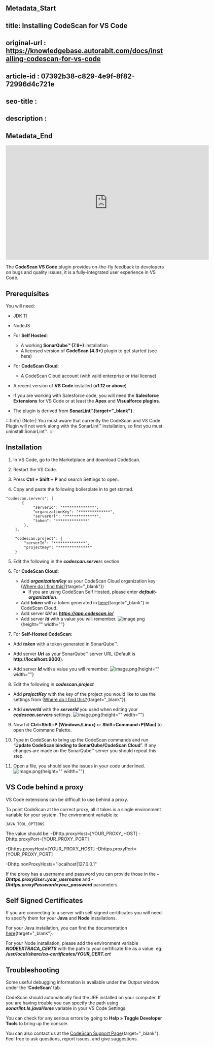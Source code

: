 ## Metadata_Start
## title: Installing CodeScan for VS Code
## original-url : https://knowledgebase.autorabit.com/docs/installing-codescan-for-vs-code
## article-id : 07392b38-c829-4e9f-8f82-72996d4c721e
## seo-title : 
## description : 
## Metadata_End

<iframe title="vimeo-player" src="https://player.vimeo.com/video/445022849?h=523918331a" width="640" height="360" frameborder="0" allowfullscreen></iframe>

The **CodeScan VS Code** plugin provides on-the-fly feedback to developers on bugs and quality issues, it is a fully-integrated user experience in VS Code.

## Prerequisites
You will need:

* JDK 11
* NodeJS
* For **Self Hosted**:
    * A working **SonarQube™ (7.9+)** installation
    * A licensed version of **CodeScan (4.3+)** plugin to get started (see here)
* For **CodeScan Cloud**:
    * A CodeScan Cloud account (with valid enterprise or trial license)

* A recent version of **VS Code** installed (**v1.12 or above**)
* If you are working with Salesforce code, you will need the **Salesforce Extensions** for VS Code or at least the **Apex** and **Visualforce plugins**.
* The plugin is derived from **[SonarLint™](https://www.sonarlint.org/){target="_blank"}**.

:::(Info) (Note:)
You must aware that currently the CodeScan and VS Code Plugin will not work along with the SonarLint™ installation, so first you must uninstall SonarLint™.
:::
## Installation

1. In VS Code, go to the Marketplace and download CodeScan.

2. Restart the VS Code.

3. Press **Ctrl + Shift + P** and search Settings to open.

4. Copy and paste the following boilerplate in to get started.
```
"codescan.servers": [
       {
            "serverId": "**************",
            "organizationKey": "**************",
            "serverUrl": "**************",
            "token": "**************"
        },
    ],

    "codescan.project": {
        "serverId": "**************",
        "projectKey": "**************"
    }
```

5. Edit the following in the ***codescan.server**s* section.
6. For **CodeScan Cloud**:
    * Add ***organizationKey*** as your CodeScan Cloud organization key ([Where do I find this?](https://knowledgebase.autorabit.com/codescan/docs/finding-your-organization-key){target="_blank"})
      * If you are using CodeScan Self Hosted, please enter ***default-organization***.
    * Add ***token*** with a token generated in [here](https://app.codescan.io/){target="_blank"} in CodeScan Cloud.
    * Add server ***Url*** as ***https://app.codescan.io/***
    * Add server ***Id*** with a value you will remember.
![image.png](https://cdn.document360.io/8711f4e7-c040-4616-aac9-d947f87e4619/Images/Documentation/image-4DXYDPNX.png){height="" width=""}

7. For **Self-Hosted CodeScan**:

* Add ***token*** with a token generated in SonarQube™.

* Add server ***Url*** as your SonarQube™ server URL (Default is **http://localhost:9000**).

* Add server ***Id*** with a value you will remember.
![image.png](https://cdn.document360.io/8711f4e7-c040-4616-aac9-d947f87e4619/Images/Documentation/image-9EJNS5NU.png){height="" width=""}

8. Edit the following in ***codescan.project***
* Add ***projectKey*** with the key of the project you would like to use the settings from ([Where do I find this?](https://knowledgebase.autorabit.com/codescan/docs/how-to-find-a-project-key-in-codescan){target="_blank"}).

* Add ***serverId*** with the ***serverId*** you used when editing your ***codescan.servers*** settings.
![image.png](https://cdn.document360.io/8711f4e7-c040-4616-aac9-d947f87e4619/Images/Documentation/image-WDWUVYZT.png){height="" width=""}

9. Now hit **Ctrl+Shift+P (Windows/Linux)** or **Shift+Command+P(Mac)** to open the Command Palette.

10. Type in CodeScan to bring up the CodeScan commands and run “**Update CodeScan binding to SonarQube/CodeScan Cloud**”. If any changes are made on the SonarQube™ server you should repeat this step.
11. Open a file, you should see the issues in your code underlined.
![image.png](https://cdn.document360.io/8711f4e7-c040-4616-aac9-d947f87e4619/Images/Documentation/image-NA9LYN17.png){height="" width=""}

## VS Code behind a proxy
VS Code extensions can be difficult to use behind a proxy.  

To point CodeScan at the correct proxy, all it takes is a single environment variable for your system.
The environment variable is:
```
JAVA_TOOL_OPTIONS
```
The value should be: 
-Dhttp.proxyHost=[YOUR_PROXY_HOST] -Dhttp.proxyPort=[YOUR_PROXY_PORT]

-Dhttps.proxyHost=[YOUR_PROXY_HOST] -Dhttps.proxyPort=[YOUR_PROXY_PORT]

-Dhttp.nonProxyHosts="localhost|127.0.0.1"

If the proxy has a username and password you can provide those in the ***-Dhttps.proxyUser=your_username*** and ***-Dhttps.proxyPassword=your_password*** parameters.

## Self Signed Certificates
If you are connecting to a server with self signed certificates you will need to specify them for your **Java** and **Node** installations. 

For your Java installation, you can find the documentation [here](https://docs.oracle.com/en/java/javase/11/security/java-security-overview1.html#GUID-054AD71D-D449-47FF-B6F7-F416DA821D46){target="_blank"}.

For your Node installation, please add the environment variable ***NODEEXTRACA_CERTS*** with the path to your certificate file as a value.  eg:  ***/usr/local/share/ca-certificates/YOUR_CERT.crt***

## Troubleshooting
Some useful debugging information is available under the Output window under the ‘**CodeScan**’ tab.

CodeScan should automatically find the JRE installed on your computer. If you are having trouble you can specify the path using ***sonarlint.ls.javaHome*** variable in your VS Code Settings.

You can check for any serious errors by going to **Help > Toggle Developer Tools** to bring up the console.

You can also contact us at the [CodeScan Support Page](https://support.autorabit.com/portal/en/home){target="_blank"}. Feel free to ask questions, report issues, and give suggestions.
